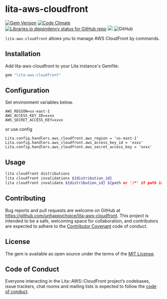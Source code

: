 # lita-aws-cloudfront
[![Gem Version](https://badge.fury.io/rb/lita-aws-cloudfront.svg)](https://badge.fury.io/rb/lita-aws-cloudfront)
[![Code Climate](https://codeclimate.com/github/unhappychoice/lita-aws-cloudfront/badges/gpa.svg)](https://codeclimate.com/github/unhappychoice/lita-aws-cloudfront)
[![Libraries.io dependency status for GitHub repo](https://img.shields.io/librariesio/github/unhappychoice/lita-aws-cloudfront.svg)](https://libraries.io/github/unhappychoice/lita-aws-cloudfront)
![](http://ruby-gem-downloads-badge.herokuapp.com/lita-aws-cloudfront?type=total)
![GitHub](https://img.shields.io/github/license/unhappychoice/lita-aws-cloudfront.svg)

`lita-aws-cloudfront` allows you to manage AWS CloudFront by commands. 

## Installation

Add lita-aws-cloudfront to your Lita instance's Gemfile:

``` ruby
gem "lita-aws-cloudfront"
```

## Configuration
Set environment variables below.

```
AWS_REGION=us-east-1
AWS_ACCESS_KEY_ID=xxxx
AWS_SECRET_ACCESS_KEY=xxxx
```

or use config

```
Lita.config.handlers.aws_cloudfront.aws_region = 'us-east-1'
Lita.config.handlers.aws_cloudfront.aws_access_key_id = 'xxxx'
Lita.config.handlers.aws_cloudfront.aws_secret_access_key = 'xxxx'
```

## Usage

```bash
lita cloudfront distributions
lita cloudfront invalidations ${distribution_id}
lita cloudfront invalidate ${distribution_id} ${path or '/*' if path is empty} 
```

## Contributing

Bug reports and pull requests are welcome on GitHub at https://github.com/unhappychoice/lita-aws-cloudfront. This project is intended to be a safe, welcoming space for collaboration, and contributors are expected to adhere to the [Contributor Covenant](http://contributor-covenant.org) code of conduct.

## License

The gem is available as open source under the terms of the [MIT License](https://opensource.org/licenses/MIT).

## Code of Conduct

Everyone interacting in the Lita::AWS::CloudFront project’s codebases, issue trackers, chat rooms and mailing lists is expected to follow the [code of conduct](https://github.com/unhappychoice/lita-aws-cloudfront/blob/master/CODE_OF_CONDUCT.md).
